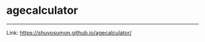 # agecalculator
-----------------------------------------
Link: https://shuvosumon.github.io/agecalculator/
